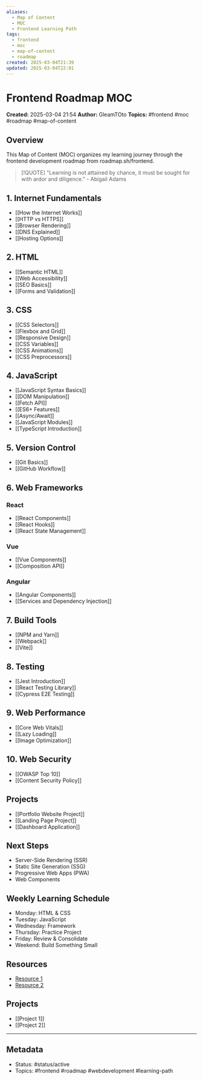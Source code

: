 ```yaml
---
aliases:
  - Map of Content
  - MOC
  - Frontend Learning Path
tags:
  - frontend
  - moc
  - map-of-content
  - roadmap
created: 2025-03-04T21:39
updated: 2025-03-04T22:01
---
```

# Frontend Roadmap MOC

**Created:** 2025-03-04 21:54
**Author:** GleamTOto
**Topics:** #frontend #moc #roadmap #map-of-content 

## Overview
This Map of Content (MOC) organizes my learning journey through the frontend development roadmap from roadmap.sh/frontend.

> [!QUOTE]
> "Learning is not attained by chance, it must be sought for with ardor and diligence." - Abigail Adams


## 1. Internet Fundamentals
- [[How the Internet Works]]
- [[HTTP vs HTTPS]]
- [[Browser Rendering]]
- [[DNS Explained]]
- [[Hosting Options]]

## 2. HTML
- [[Semantic HTML]]
- [[Web Accessibility]]
- [[SEO Basics]]
- [[Forms and Validation]]

## 3. CSS
- [[CSS Selectors]]
- [[Flexbox and Grid]]
- [[Responsive Design]]
- [[CSS Variables]]
- [[CSS Animations]]
- [[CSS Preprocessors]] 
## 4. JavaScript
- [[JavaScript Syntax Basics]]
- [[DOM Manipulation]]
- [[Fetch API]]
- [[ES6+ Features]]
- [[Async/Await]]
- [[JavaScript Modules]]
- [[TypeScript Introduction]]

## 5. Version Control
- [[Git Basics]]
- [[GitHub Workflow]]

## 6. Web Frameworks
### React
- [[React Components]]
- [[React Hooks]]
- [[React State Management]]

### Vue
- [[Vue Components]]
- [[Composition API]]

### Angular
- [[Angular Components]]
- [[Services and Dependency Injection]]

## 7. Build Tools
- [[NPM and Yarn]]
- [[Webpack]]
- [[Vite]]

## 8. Testing
- [[Jest Introduction]]
- [[React Testing Library]]
- [[Cypress E2E Testing]]

## 9. Web Performance
- [[Core Web Vitals]]
- [[Lazy Loading]]
- [[Image Optimization]]

## 10. Web Security
- [[OWASP Top 10]]
- [[Content Security Policy]]

## Projects
- [[Portfolio Website Project]]
- [[Landing Page Project]]
- [[Dashboard Application]]

## Next Steps
- Server-Side Rendering (SSR)
- Static Site Generation (SSG)
- Progressive Web Apps (PWA)
- Web Components

## Weekly Learning Schedule
- Monday: HTML & CSS
- Tuesday: JavaScript
- Wednesday: Framework
- Thursday: Practice Project
- Friday: Review & Consolidate
- Weekend: Build Something Small

## Resources
<!-- Add external resources -->
- [Resource 1](URL)
- [Resource 2](URL)

## Projects
<!-- Add related projects -->
- [[Project 1]]
- [[Project 2]]

---
## Metadata
- Status: #status/active
- Topics: #frontend #roadmap #webdevelopment #learning-path
